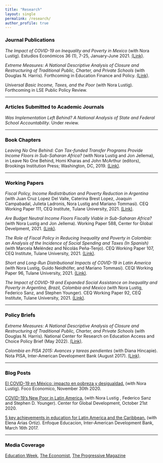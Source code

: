 ```yaml
---
title: "Research"
layout: single
permalink: /research/
author_profile: true
---
```


### <span style="color:#000000">Journal Publications</span> 

*The Impact of COVID-19 on Inequality and Poverty in Mexico* (with Nora Lustig). Estudios
Económicos 36 (1), 7-25, January-June 2021. [(Link)](https://estudioseconomicos.colmex.mx/index.php/economicos/article/view/416).

*Extreme Measures: A National Descriptive Analysis of Closure and Restructuring of Traditional Public, Charter, and Private Schools* (with Douglas N. Harris). Forthcoming in Education Finance and Policy. [(Link)](https://direct.mit.edu/edfp/article-abstract/doi/10.1162/edfp_a_00386/112923/Extreme-Measures-A-National-Descriptive-Analysis?redirectedFrom=fulltext).

*Universal Basic Income, Taxes, and the Poor* (with Nora Lustig). Forthcoming in LSE Public Policy Review.

---

### <span style="color:#000000">Articles Submitted to Academic Journals</span>  

*Was Implementation Left Behind? A National Analysis of State and Federal School Accountability*. Under review. 

---

### <span style="color:#000000">Book Chapters</span>  

*Leaving No One Behind: Can Tax-funded Transfer Programs Provide Income Floors in Sub-Saharan Africa?* (with Nora Lustig and Jon Jellema), in Leave No One Behind, Homi Kharas and John McArthur (editors), Brookings Institution Press; Washington, DC, 2019. [(Link)](https://www.brookings.edu/wp-content/uploads/2019/09/LNOB_Chapter9.pdf).

---

### <span style="color:#000000">Working Papers</span> 

*Fiscal Policy, Income Redistribution and Poverty Reduction in Argentina* (with Juan Cruz Lopez Del Valle, Caterina Brest Lopez, Joaquin Campabadal, Julieta Ladronis, Nora Lustig and Mariano Tommasi). CEQ Working Paper 111, CEQ Institute, Tulane University, 2021. [(Link)](https://repec.tulane.edu/RePEc/ceq/ceq111.pdf).

*Are Budget Neutral Income Floors Fiscally Viable in Sub-Saharan Africa?* (with Nora Lustig and Jon Jellema). Working Paper 588, Center for Global Develpment, 2021. [(Link)](https://www.cgdev.org/sites/default/files/are-budget-neutral-income-floors-fiscally-viable-sub-saharan-africa.pdf).

*The Role of Fiscal Policy in Reducing Inequality and Poverty in Colombia: an Analysis of the Incidence of Social Spending and Taxes (In Spanish)* (with Marcela Meléndez and Nicolás Peña-Tenjo). CEQ Working Paper 107, CEQ Institute, Tulane University, 2021. [(Link)](http://repec.tulane.edu/RePEc/ceq/ceq107.pdf).

*Short and Long-Run Distributional Impacts of COVID-19 in Latin America* (with Nora Lustig, Guido Neidhöfer, and Mariano Tommasi). CEQI Working Paper 96, Tulane University, 2021. [(Link)](http://repec.tulane.edu/RePEc/ceq/ceq96.pdf).

*The Impact of COVID-19 and Expanded Social Assistance on Inequality and Poverty in Argentina, Brazil, Colombia and Mexico* (with Nora Lustig, Federico Sanz, and Stephen Younger). CEQ Working Paper 92, CEQ Institute, Tulane University, 2021. [(Link)](http://repec.tulane.edu/RePEc/ceq/ceq92.pdf).

---

### <span style="color:#000000">Policy Briefs</span> 

*Extreme Measures: A National Descriptive Analysis of Closure and Restructuring of Traditional Public, Charter, and Private Schools* (with Douglas N. Harris). National Center for Research on Education Access and Choice Policy Brief (May 2022). [(Link)](https://reachcentered.org/uploads/policybrief/REACH-National-Closure-Restructuring-2022-05-24.pdf).

*Colombia en PISA 2015: Avances y tareas pendientes* (with Diana Hincapie). Nota PISA, Inter-American Development Bank (August 2017). [(Link)](https://publications.iadb.org/es/colombia-en-pisa-2015-avances-y-tareas-pendientes). 

---

### <span style="color:#000000">Blog Posts</span> 

[El COVID-19 en México: impacto en pobreza y desigualdad.](https://dev.focoeconomico.org/2020/11/30/el-covid-19-en-mexico-impacto-en-pobreza-y-desigualdad/) (with Nora Lustig). Foco Economico, November 30th 2020.

[COVID-19’s New Poor in Latin America.](https://www.cgdev.org/blog/covid-19s-new-poor-latin-america) (with Nora Lustig , Federico Sanz and Stephen D. Younger). Center for Global Development, October 21st 2020.

[5 key achievements in education for Latin America and the Caribbean.](https://blogs.iadb.org/educacion/en/cima-5-key-achievements-in-education-for-latin-america-and-the-caribbean/) (with Elena Arias Ortiz). Enfoque Educacion, Inter-American Development Bank, March 16th 2017.

---

### <span style="color:#000000">Media Coverage</span> 

[Education Week](https://www.edweek.org/leadership/race-is-a-strong-predictor-of-which-schools-will-close-permanently-study-shows/2022/05), [The Economist](https://www.economist.com/the-americas/2020/10/08/latin-americas-new-poor), [The Progressive Magazine](https://progressive.org/magazine/the-great-charter-school-scam-burris/) 



